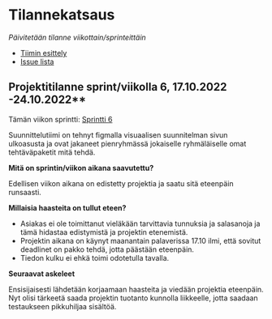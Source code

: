 # Tilannekatsaus


*Päivitetään tilanne viikottain/sprinteittäin*

* [Tiimin esittely](https://ac8393.pages.labranet.jamk.fi/grafiteam-projekti/10-Projektihallinta/esittely/)
* [Issue lista](https://gitlab.labranet.jamk.fi/AC8393/grafiteam-projekti/-/issues)

## Projektitilanne sprint/viikolla 6,  17.10.2022 -24.10.2022**

Tämän viikon sprintti: [Sprintti 6](https://gitlab.labranet.jamk.fi/AC8393/grafiteam-projekti/-/milestones/7#tab-issues)

Suunnittelutiimi on tehnyt figmalla visuaalisen suunnitelman sivun ulkoasusta ja ovat jakaneet pienryhmässä jokaiselle ryhmäläiselle omat tehtäväpaketit mitä tehdä. 

**Mitä on sprintin/viikon aikana saavutettu?**

Edellisen viikon aikana on edistetty projektia ja saatu sitä eteenpäin runsaasti.

**Millaisia haasteita on tullut eteen?**

- Asiakas ei ole toimittanut vieläkään tarvittavia tunnuksia ja salasanoja ja tämä hidastaa edistymistä ja projektin etenemistä.
- Projektin aikana on käynyt maanantain palaverissa 17.10 ilmi, että sovitut deadlinet on pakko tehdä, jotta päästään eteenpäin.
- Tiedon kulku ei ehkä toimi odotetulla tavalla.

**Seuraavat askeleet**

Ensisijaisesti lähdetään korjaamaan haasteita ja viedään projektia eteenpäin. Nyt olisi tärkeetä saada projektin tuotanto kunnolla liikkeelle, jotta saadaan testaukseen pikkuhiljaa sisältöä. 




